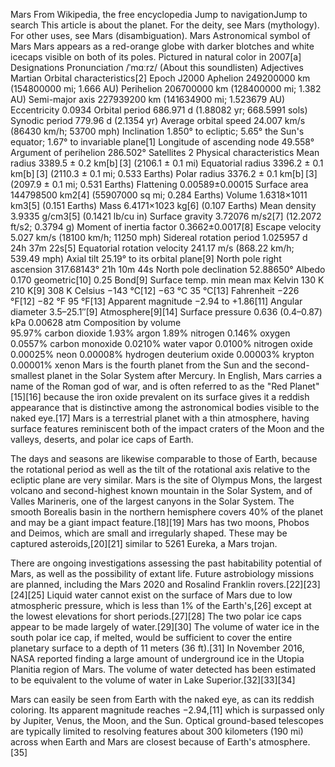 Mars
From Wikipedia, the free encyclopedia
Jump to navigationJump to search
This article is about the planet. For the deity, see Mars (mythology). For other uses, see Mars (disambiguation).
Mars Astronomical symbol of Mars
Mars appears as a red-orange globe with darker blotches and white icecaps visible on both of its poles.
Pictured in natural color in 2007[a]
Designations
Pronunciation	/ˈmɑːrz/ (About this soundlisten)
Adjectives	Martian
Orbital characteristics[2]
Epoch J2000
Aphelion	249200000 km
(154800000 mi; 1.666 AU)
Perihelion	206700000 km
(128400000 mi; 1.382 AU)
Semi-major axis
227939200 km
(141634900 mi; 1.523679 AU)
Eccentricity	0.0934
Orbital period
686.971 d
(1.88082 yr; 668.5991 sols)
Synodic period
779.96 d
(2.1354 yr)
Average orbital speed
24.007 km/s
(86430 km/h; 53700 mph)
Inclination	
1.850° to ecliptic;
5.65° the Sun's equator;
1.67° to invariable plane[1]
Longitude of ascending node
49.558°
Argument of perihelion
286.502°
Satellites	2
Physical characteristics
Mean radius
3389.5 ± 0.2 km[b] [3]
(2106.1 ± 0.1 mi)
Equatorial radius
3396.2 ± 0.1 km[b] [3]
(2110.3 ± 0.1 mi; 0.533 Earths)
Polar radius
3376.2 ± 0.1 km[b] [3]
(2097.9 ± 0.1 mi; 0.531 Earths)
Flattening	0.00589±0.00015
Surface area
144798500 km2[4]
(55907000 sq mi; 0.284 Earths)
Volume	1.6318×1011 km3[5]
(0.151 Earths)
Mass	6.4171×1023 kg[6]
(0.107 Earths)
Mean density
3.9335 g/cm3[5]
(0.1421 lb/cu in)
Surface gravity
3.72076 m/s2[7]
(12.2072 ft/s2; 0.3794 g)
Moment of inertia factor
0.3662±0.0017[8]
Escape velocity
5.027 km/s
(18100 km/h; 11250 mph)
Sidereal rotation period
1.025957 d
 24h 37m 22s[5]
Equatorial rotation velocity
241.17 m/s
(868.22 km/h; 539.49 mph)
Axial tilt
25.19° to its orbital plane[9]
North pole right ascension
317.68143°
 21h 10m 44s
North pole declination
52.88650°
Albedo	
0.170 geometric[10]
0.25 Bond[9]
Surface temp.	min	mean	max
Kelvin	130 K	210 K[9]	308 K
Celsius	−143 °C[12]	−63 °C	35 °C[13]
Fahrenheit	−226 °F[12]	−82 °F	95 °F[13]
Apparent magnitude
−2.94 to +1.86[11]
Angular diameter
3.5–25.1″[9]
Atmosphere[9][14]
Surface pressure
0.636 (0.4–0.87) kPa
0.00628 atm
Composition by volume	
95.97% carbon dioxide
1.93% argon
1.89% nitrogen
0.146% oxygen
0.0557% carbon monoxide
0.0210% water vapor
0.0100% nitrogen oxide
0.00025% neon
0.00008% hydrogen deuterium oxide
0.00003% krypton
0.00001% xenon
Mars is the fourth planet from the Sun and the second-smallest planet in the Solar System after Mercury. In English, Mars carries a name of the Roman god of war, and is often referred to as the "Red Planet"[15][16] because the iron oxide prevalent on its surface gives it a reddish appearance that is distinctive among the astronomical bodies visible to the naked eye.[17] Mars is a terrestrial planet with a thin atmosphere, having surface features reminiscent both of the impact craters of the Moon and the valleys, deserts, and polar ice caps of Earth.

The days and seasons are likewise comparable to those of Earth, because the rotational period as well as the tilt of the rotational axis relative to the ecliptic plane are very similar. Mars is the site of Olympus Mons, the largest volcano and second-highest known mountain in the Solar System, and of Valles Marineris, one of the largest canyons in the Solar System. The smooth Borealis basin in the northern hemisphere covers 40% of the planet and may be a giant impact feature.[18][19] Mars has two moons, Phobos and Deimos, which are small and irregularly shaped. These may be captured asteroids,[20][21] similar to 5261 Eureka, a Mars trojan.

There are ongoing investigations assessing the past habitability potential of Mars, as well as the possibility of extant life. Future astrobiology missions are planned, including the Mars 2020 and Rosalind Franklin rovers.[22][23][24][25] Liquid water cannot exist on the surface of Mars due to low atmospheric pressure, which is less than 1% of the Earth's,[26] except at the lowest elevations for short periods.[27][28] The two polar ice caps appear to be made largely of water.[29][30] The volume of water ice in the south polar ice cap, if melted, would be sufficient to cover the entire planetary surface to a depth of 11 meters (36 ft).[31] In November 2016, NASA reported finding a large amount of underground ice in the Utopia Planitia region of Mars. The volume of water detected has been estimated to be equivalent to the volume of water in Lake Superior.[32][33][34]

Mars can easily be seen from Earth with the naked eye, as can its reddish coloring. Its apparent magnitude reaches −2.94,[11] which is surpassed only by Jupiter, Venus, the Moon, and the Sun. Optical ground-based telescopes are typically limited to resolving features about 300 kilometers (190 mi) across when Earth and Mars are closest because of Earth's atmosphere.[35]

